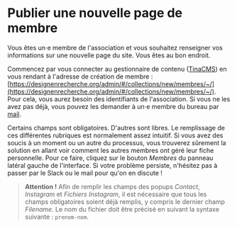 # Publier une nouvelle page de membre

Vous êtes un·e membre de l'association et vous souhaitez renseigner vos informations sur une nouvelle page du site. Vous êtes au bon endroit.

Commencez par vous connecter au gestionnaire de contenu ([TinaCMS](https://tina.io)) en vous rendant à l'adresse de création de membre : [https://designenrecherche.org/admin/#/collections/new/membres/~/](https://designenrecherche.org/admin/#/collections/new/membres/~/). Pour cela, vous aurez besoin des identifiants de l'association. Si vous ne les avez pas déjà, vous pouvez les demander à un·e membre du bureau par [mail](mailto:designenrecherche@gmail.com).

Certains champs sont obligatoires. D'autres sont libres. Le remplissage de ces différentes rubriques est normalement assez intuitif. Si vous avez des soucis à un moment ou un autre du processus, vous trouverez sûrement la solution en allant voir comment les autres membres ont géré leur fiche personnelle. Pour ce faire, cliquez sur le bouton *Membres* du panneau latéral gauche de l'interface. Si votre problème persiste, n'hésitez pas à passer par le Slack ou le mail pour qu'on en discute !

> **Attention !** Afin de remplir les champs des popups *Contact*, *Instagram* et *Fichiers Instagram*, il est nécessaire que tous les champs obligatoires soient déjà remplis, y compris le dernier champ *Filename*. Le nom du fichier doit être précisé en suivant la syntaxe suivante : `prenom-nom`.